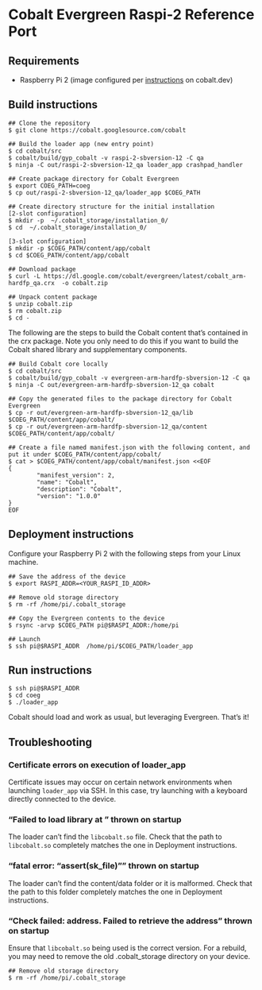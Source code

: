 # Cobalt Evergreen Raspi-2 Reference Port

## Requirements

*   Raspberry Pi 2 (image configured per
    [instructions](https://cobalt.dev/development/setup-raspi.html) on
    cobalt.dev)

## Build instructions

```
## Clone the repository
$ git clone https://cobalt.googlesource.com/cobalt

## Build the loader app (new entry point)
$ cd cobalt/src
$ cobalt/build/gyp_cobalt -v raspi-2-sbversion-12 -C qa
$ ninja -C out/raspi-2-sbversion-12_qa loader_app crashpad_handler

## Create package directory for Cobalt Evergreen
$ export COEG_PATH=coeg
$ cp out/raspi-2-sbversion-12_qa/loader_app $COEG_PATH

## Create directory structure for the initial installation
[2-slot configuration]
$ mkdir -p  ~/.cobalt_storage/installation_0/
$ cd  ~/.cobalt_storage/installation_0/

[3-slot configuration]
$ mkdir -p $COEG_PATH/content/app/cobalt
$ cd $COEG_PATH/content/app/cobalt

## Download package
$ curl -L https://dl.google.com/cobalt/evergreen/latest/cobalt_arm-hardfp_qa.crx  -o cobalt.zip

## Unpack content package
$ unzip cobalt.zip
$ rm cobalt.zip
$ cd -
```

The following are the steps to build the Cobalt content that’s contained in the
crx package. Note you only need to do this if you want to build the Cobalt
shared library and supplementary components.

```
## Build Cobalt core locally
$ cd cobalt/src
$ cobalt/build/gyp_cobalt -v evergreen-arm-hardfp-sbversion-12 -C qa
$ ninja -C out/evergreen-arm-hardfp-sbversion-12_qa cobalt

## Copy the generated files to the package directory for Cobalt Evergreen
$ cp -r out/evergreen-arm-hardfp-sbversion-12_qa/lib   $COEG_PATH/content/app/cobalt/
$ cp -r out/evergreen-arm-hardfp-sbversion-12_qa/content   $COEG_PATH/content/app/cobalt/

## Create a file named manifest.json with the following content, and put it under $COEG_PATH/content/app/cobalt/
$ cat > $COEG_PATH/content/app/cobalt/manifest.json <<EOF
{
        "manifest_version": 2,
        "name": "Cobalt",
        "description": "Cobalt",
        "version": "1.0.0"
}
EOF
```

## Deployment instructions

Configure your Raspberry Pi 2 with the following steps from your Linux machine.

```
## Save the address of the device
$ export RASPI_ADDR=<YOUR_RASPI_ID_ADDR>

## Remove old storage directory
$ rm -rf /home/pi/.cobalt_storage

## Copy the Evergreen contents to the device
$ rsync -arvp $COEG_PATH pi@$RASPI_ADDR:/home/pi

## Launch
$ ssh pi@$RASPI_ADDR  /home/pi/$COEG_PATH/loader_app
```

## Run instructions

```
$ ssh pi@$RASPI_ADDR
$ cd coeg
$ ./loader_app
```

Cobalt should load and work as usual, but leveraging Evergreen. That’s it!

## Troubleshooting

### Certificate errors on execution of loader\_app

Certificate issues may occur on certain network environments when launching
`loader_app` via SSH. In this case, try launching with a keyboard directly
connected to the device.

### “Failed to load library at <path>” thrown on startup

The loader can’t find the `libcobalt.so` file. Check that the path to
`libcobalt.so` completely matches the one in Deployment instructions.

### “fatal error: “assert(sk\_file)”” thrown on startup

The loader can’t find the content/data folder or it is malformed. Check that the
path to this folder completely matches the one in Deployment instructions.

### “Check failed: address. Failed to retrieve the address” thrown on startup

Ensure that `libcobalt.so` being used is the correct version. For a rebuild, you
may need to remove the old .cobalt\_storage directory on your device.

```
## Remove old storage directory
$ rm -rf /home/pi/.cobalt_storage

